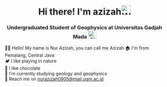 # <h1 align=center>Hi there! I'm azizah<img src="https://raw.githubusercontent.com/Tarikul-Islam-Anik/Animated-Fluent-Emojis/master/Emojis/Hand%20gestures/Waving%20Hand%20Medium-Light%20Skin%20Tone.png" alt="Waving Hand Medium-Light Skin Tone" width="30" height="30" /></h1>
<h3 align=center> Undergraduated Student of Geophysics at Universitas Gadjah Mada <img src="https://raw.githubusercontent.com/Tarikul-Islam-Anik/Animated-Fluent-Emojis/master/Emojis/Travel%20and%20places/Globe%20Showing%20Asia-Australia.png" alt="Globe Showing Asia-Australia" width="25" height="25" /></h3>


👋🏻 Hello! My name is Nur Azizah, you can call me Azizah
🏠 I'm from Pemalang, Central Java <br>🏕️ I like playing in nature
<br> 🍫 I like chocolate
<br> 👀 I'm currently studying geology and geophysics
<br> 📩 Reach me on nurazizah0905@mail.ugm.ac.id
